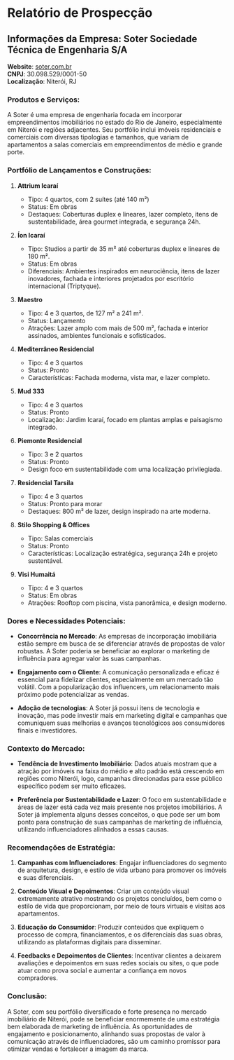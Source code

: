 # Relatório de Prospecção

## Informações da Empresa: Soter Sociedade Técnica de Engenharia S/A
**Website**: [soter.com.br](http://www.soter.com.br)  
**CNPJ**: 30.098.529/0001-50  
**Localização**: Niterói, RJ

### Produtos e Serviços:
A Soter é uma empresa de engenharia focada em incorporar empreendimentos imobiliários no estado do Rio de Janeiro, especialmente em Niterói e regiões adjacentes. Seu portfólio inclui imóveis residenciais e comerciais com diversas tipologias e tamanhos, que variam de apartamentos a salas comerciais em empreendimentos de médio e grande porte.

### Portfólio de Lançamentos e Construções:
1. **Attrium Icaraí**
   - Tipo: 4 quartos, com 2 suítes (até 140 m²)
   - Status: Em obras
   - Destaques: Coberturas duplex e lineares, lazer completo, itens de sustentabilidade, área gourmet integrada, e segurança 24h.
  
2. **Íon Icaraí**
   - Tipo: Studios a partir de 35 m² até coberturas duplex e lineares de 180 m².
   - Status: Em obras
   - Diferenciais: Ambientes inspirados em neurociência, itens de lazer inovadores, fachada e interiores projetados por escritório internacional (Triptyque).

3. **Maestro**
   - Tipo: 4 e 3 quartos, de 127 m² a 241 m².
   - Status: Lançamento
   - Atrações: Lazer amplo com mais de 500 m², fachada e interior assinados, ambientes funcionais e sofisticados.

4. **Mediterrâneo Residencial**
   - Tipo: 4 e 3 quartos
   - Status: Pronto
   - Características: Fachada moderna, vista mar, e lazer completo.

5. **Mud 333**
   - Tipo: 4 e 3 quartos
   - Status: Pronto
   - Localização: Jardim Icaraí, focado em plantas amplas e paisagismo integrado.

6. **Piemonte Residencial**
   - Tipo: 3 e 2 quartos
   - Status: Pronto
   - Design foco em sustentabilidade com uma localização privilegiada.

7. **Residencial Tarsila**
   - Tipo: 4 e 3 quartos
   - Status: Pronto para morar
   - Destaques: 800 m² de lazer, design inspirado na arte moderna.

8. **Stilo Shopping & Offices**
   - Tipo: Salas comerciais
   - Status: Pronto
   - Características: Localização estratégica, segurança 24h e projeto sustentável.

9. **Visi Humaitá**
   - Tipo: 4 e 3 quartos
   - Status: Em obras
   - Atrações: Rooftop com piscina, vista panorâmica, e design moderno.

### Dores e Necessidades Potenciais:
- **Concorrência no Mercado**: As empresas de incorporação imobiliária estão sempre em busca de se diferenciar através de propostas de valor robustas. A Soter poderia se beneficiar ao explorar o marketing de influência para agregar valor às suas campanhas.
  
- **Engajamento com o Cliente**: A comunicação personalizada e eficaz é essencial para fidelizar clientes, especialmente em um mercado tão volátil. Com a popularização dos influencers, um relacionamento mais próximo pode potencializar as vendas.

- **Adoção de tecnologias**: A Soter já possui itens de tecnologia e inovação, mas pode investir mais em marketing digital e campanhas que comuniquem suas melhorias e avanços tecnológicos aos consumidores finais e investidores. 

### Contexto do Mercado:
- **Tendência de Investimento Imobiliário**: Dados atuais mostram que a atração por imóveis na faixa do médio e alto padrão está crescendo em regiões como Niterói, logo, campanhas direcionadas para esse público específico podem ser muito eficazes.

- **Preferência por Sustentabilidade e Lazer**: O foco em sustentabilidade e áreas de lazer está cada vez mais presente nos projetos imobiliários. A Soter já implementa alguns desses conceitos, o que pode ser um bom ponto para construção de suas campanhas de marketing de influência, utilizando influenciadores alinhados a essas causas.

### Recomendações de Estratégia:
1. **Campanhas com Influenciadores**: Engajar influenciadores do segmento de arquitetura, design, e estilo de vida urbano para promover os imóveis e suas diferenciais.
   
2. **Conteúdo Visual e Depoimentos**: Criar um conteúdo visual extremamente atrativo mostrando os projetos concluídos, bem como o estilo de vida que proporcionam, por meio de tours virtuais e visitas aos apartamentos.

3. **Educação do Consumidor**: Produzir conteúdos que expliquem o processo de compra, financiamentos, e os diferenciais das suas obras, utilizando as plataformas digitais para disseminar.

4. **Feedbacks e Depoimentos de Clientes**: Incentivar clientes a deixarem avaliações e depoimentos em suas redes sociais ou sites, o que pode atuar como prova social e aumentar a confiança em novos compradores.

### Conclusão:
A Soter, com seu portfólio diversificado e forte presença no mercado imobiliário de Niterói, pode se beneficiar enormemente de uma estratégia bem elaborada de marketing de influência. As oportunidades de engajamento e posicionamento, alinhando suas propostas de valor à comunicação através de influenciadores, são um caminho promissor para otimizar vendas e fortalecer a imagem da marca.